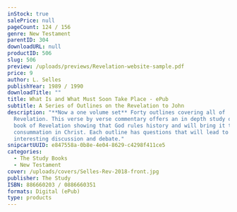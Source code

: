 ```yaml
---
inStock: true
salePrice: null
pageCount: 124 / 156
genre: New Testament
parentID: 304
downloadURL: null
productID: 506
slug: 506
preview: /uploads/previews/Revelation-website-sample.pdf
price: 9
author: L. Selles
publishYear: 1989 / 1990
downloadTitle: ""
title: What Is and What Must Soon Take Place - ePub
subtitle: A Series of Outlines on the Revelation to John
description: "**Now a one volume set** Forty outlines covering all of
  Revelation. This verse by verse commentary offers an in depth study of the
  book of Revelation showing that God rules history and will bring it to its
  consummation in Christ. Each outline has questions that will lead to
  interesting discussion and debate."
snipcartUUID: e847558a-0b8e-4e04-8629-c4298f411ce5
categories:
  - The Study Books
  - New Testament
cover: /uploads/covers/Selles-Rev-2018-front.jpg
publisher: The Study
ISBN: 886660203 / 0886660351
formats: Digital (ePub)
type: products
---
```


